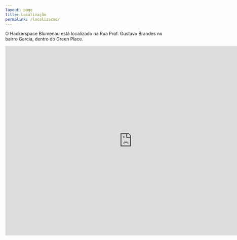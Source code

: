 ```yaml
---
layout: page
title: Localização
permalink: /localizacao/
---
```


O Hackerspace Blumenau está localizado na Rua Prof. Gustavo Brandes no bairro Garcia, dentro do Green Place.

<iframe src="https://www.google.com/maps/embed?pb=!1m23!1m12!1m3!1d4229.863966189835!2d-49.07064104014032!3d-26.939099427416096!2m3!1f0!2f0!3f0!3m2!1i1024!2i768!4f13.1!4m8!3e6!4m0!4m5!1s0x94df18f6e5ca420f%3A0x7caf9fd0b7471c44!2sgreen+place+blumenau!3m2!1d-26.9388646!2d-49.0685712!5e0!3m2!1spt-BR!2sbr!4v1459652260322" width="800" height="600" frameborder="0" style="border:0" allowfullscreen></iframe>